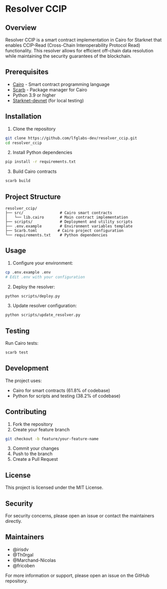 # Resolver CCIP

## Overview

Resolver CCIP is a smart contract implementation in Cairo for Starknet that enables CCIP-Read (Cross-Chain Interoperability Protocol Read) functionality. This resolver allows for efficient off-chain data resolution while maintaining the security guarantees of the blockchain.

## Prerequisites

- [Cairo](https://www.cairo-lang.org/docs/quickstart.html) - Smart contract programming language
- [Scarb](https://docs.swmansion.com/scarb/) - Package manager for Cairo
- Python 3.9 or higher
- [Starknet-devnet](https://github.com/0xSpaceShard/starknet-devnet) (for local testing)

## Installation

1. Clone the repository
```bash
git clone https://github.com/lfglabs-dev/resolver_ccip.git
cd resolver_ccip
```

2. Install Python dependencies
```bash
pip install -r requirements.txt
```

3. Build Cairo contracts
```bash
scarb build
```

## Project Structure

```
resolver_ccip/
├── src/                # Cairo smart contracts
│   └── lib.cairo       # Main contract implementation
├── scripts/            # Deployment and utility scripts
├── .env.example        # Environment variables template
├── Scarb.toml         # Cairo project configuration
└── requirements.txt    # Python dependencies
```

## Usage

1. Configure your environment:
```bash
cp .env.example .env
# Edit .env with your configuration
```

2. Deploy the resolver:
```bash
python scripts/deploy.py
```

3. Update resolver configuration:
```bash
python scripts/update_resolver.py
```

## Testing

Run Cairo tests:
```bash
scarb test
```

## Development

The project uses:
- Cairo for smart contracts (61.8% of codebase)
- Python for scripts and testing (38.2% of codebase)

## Contributing

1. Fork the repository
2. Create your feature branch
```bash
git checkout -b feature/your-feature-name
```
3. Commit your changes
4. Push to the branch
5. Create a Pull Request

## License

This project is licensed under the MIT License.

## Security

For security concerns, please open an issue or contact the maintainers directly.

## Maintainers

- @irisdv
- @Th0rgal
- @Marchand-Nicolas
- @fricoben

For more information or support, please open an issue on the GitHub repository.